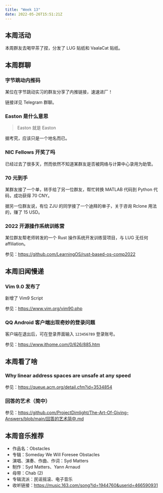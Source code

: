 ```yaml
---
title: "Week 13"
date: 2022-05-26T15:51:21Z
---
```


## 本周活动

本周群友去喝早茶了捏，分发了 LUG 贴纸和 VaalaCat 贴纸。

## 本周群聊

### 字节跳动内推码

某位在字节跳动实习的群友分享了内推链接，速速进厂！

链接详见 Telegram 群聊。

### Easton 是什么意思

> Easton 就是 Easton

据考究，应该只是一个地名而已。

### NIC Fellows 开奖了吗

已经过去了很多天，然而依然不知道某群友是否被网络与计算中心录用为助管。

### 70 元到手

某群友接了一个单，转手给了另一位群友，帮忙转换 MATLAB 代码到 Python 代码，成功获得 70 CNY。

据另一位群友说，有位 ZJU 的同学接了一个迪拜的单子，关于咨询 Rclone 用法的，赚了 15 USD。

### 2022 开源操作系统训练营

某位群友帮老师转发的一个 Rust 操作系统开发训练营项目，与 LUG 无任何 affiliation。

参见：<https://github.com/LearningOS/rust-based-os-comp2022>

## 本周旧闻慢递

### Vim 9.0 发布了

新增了 Vim9 Script

参见：<https://www.vim.org/vim90.php>

### QQ Android 客户端出现奇妙的登录问题

客户端在退出后，可在登录界面输入 `123456789` 登录账号。

参见：<https://www.ithome.com/0/626/885.htm>

## 本周看了啥

### Why linear address spaces are unsafe at any speed

参见：<https://queue.acm.org/detail.cfm?id=3534854>

### 回答的艺术（简中）

参见：<https://github.com/ProjectDimlight/The-Art-Of-Giving-Answers/blob/main/回答的艺术简中.md>

## 本周音乐推荐

- 作品名：Obstacles
- 专辑：Someday We Will Foresee Obstacles
- 演唱、演奏、作曲、作词：Syd Matters
- 制作：Syd Matters、Yann Arnaud
- 母带：Chab (2)
- 专辑流派：民谣摇滚、电子音乐
- 收听链接：<https://music.163.com/song?id=1944760&userid=466590931>